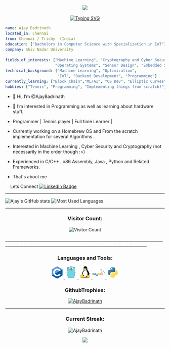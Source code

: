 <div align="center">
 
 <p align ="center">
 <img src="https://capsule-render.vercel.app/api?type=waving&height=60&color=timeGradient&section=header&reversal=true"></img>
</p>
 
 [![Typing SVG](https://readme-typing-svg.demolab.com?font=Londrina+Sketch&duration=3000&pause=1000&color=892DF7&background=D825FF00&center=true&random=false&width=435&lines=Hi+I+am+Ajay+Badrinath;Undergrad@Shiv+Nadar+University+CSE(IoT);IoTEngineer;Programmer+;Machine+Learning+and+Cyber+Security+Enthusiast)](https://git.io/typing-svg)
 
</div>


```yaml
name: Ajay Badrinath
located_in: Chennai
from: Chennai / Trichy  (India)
education: ["Bachelors in Computer Science with Specialization in IoT"]
company: Shiv Nadar University

fields_of_interests: ["Machine Learning", "Cryptography and Cyber Security", "Design Of Algorithms", "Neuromorphic Computing", 
                      "Operating Systems", "Sensor Design", "Embedded Systems"]
technical_background: ["Machine Learning", "Optimization", 
                       "IoT", "Backend Development", "Programming"]
currently_learning: ["Block Chain","ML/AI", "OS Dev", "Elliptic Curves"]
hobbies: ["Tennis", "Programming", "Implementing things from scratch!"]
```


- 👋 Hi, I’m @AjayBadrinath
- 👀 I’m interested in Programming as well as learning about hardware stuff.
- Programmer | Tennis player  | Full time Learner |  
  
- Currently working on a Homebrew OS and From the scratch implementation for several Algorithms .

- Interested in Machine Learning , Cyber Security and Cryptography (not necessarily in the order though :>)

- Experienced in C/C++ , x86 Assembly, Java , Python and Related Frameworks.

- That's about me

 <div id="badges" align="left">
   &nbsp; &nbsp; Lets Connect
    <a href="https://www.linkedin.com/in/ajay-badrinath/">
        <img src="https://img.shields.io/badge/LinkedIn-red?style=for-the-badge&logo=linkedin&logoColor=blue" alt="LinkedIn Badge" />
    </a>
</div>
  





<!---
AjayBadrinath/AjayBadrinath is a ✨ special ✨ repository because its `README.md` (this file) appears on your GitHub profile.
You can click the Preview link to take a look at your changes.
--->
<!---
______________________________________________________________________________________________________________________________________________
![Ajay's GitHub stats](https://github-readme-stats-ruby-one.vercel.app/api?username=AjayBadrinath&show_icons=true&theme=merko)
![Most Used Languages](https://github-readme-stats-ruby-one.vercel.app/api/top-langs/?username=AjayBadrinath&show_icons=true&theme=merko)
____________________________________________________________________________________________________________________________________________________
--->
_____________________________________________________________________________________________________________________________________________________
![Ajay's GitHub stats](https://github-readme-stats-sigma-five.vercel.app/api?username=AjayBadrinath&show_icons=true&theme=merko)
![Most Used Languages](https://github-readme-stats.vercel.app/api/top-langs/?username=AjayBadrinath&langs_count=14&exclude_repo=CS3809-WebTechLab,AudioAnalysis,PasswordManager,Foundations-Of-DataScience,AI_AlgorithmVisualisation,SDA-FrontEnd,Machine-Learning-Algorithms&theme=merko)
_____________________________________________________________________________________________________________________________________________________

<h3 align="center">Visitor Count:</h3>



<div align ="center">
 
![Visitor Count](https://profile-counter.glitch.me/AjayBadrinath/count.svg)

</div>
____________________________________________________________________________________________________________________________________________________

<h3 align="center">Languages and Tools:</h3>
<p align="center"> <a href="https://www.cprogramming.com/" target="_blank" rel="noreferrer"> <img src="https://raw.githubusercontent.com/devicons/devicon/master/icons/c/c-original.svg" alt="c" width="40" height="40"/> </a> <a href="https://golang.org" target="_blank" rel="noreferrer"> <img src="https://raw.githubusercontent.com/devicons/devicon/master/icons/go/go-original.svg" alt="go" width="40" height="40"/> </a> <a href="https://www.linux.org/" target="_blank" rel="noreferrer"> <img src="https://raw.githubusercontent.com/devicons/devicon/master/icons/linux/linux-original.svg" alt="linux" width="40" height="40"/> </a> <a href="https://www.mysql.com/" target="_blank" rel="noreferrer"> <img src="https://raw.githubusercontent.com/devicons/devicon/master/icons/mysql/mysql-original-wordmark.svg" alt="mysql" width="40" height="40"/> </a> <a href="https://www.python.org" target="_blank" rel="noreferrer"> <img src="https://raw.githubusercontent.com/devicons/devicon/master/icons/python/python-original.svg" alt="python" width="40" height="40"/> </a></p>
<!---
<details>
<summary><b>Other Github Stats : </b></summary>
<br>
--->


<!---

______________________________________________________________________________________________________________________________________________________



<h3 align="left">Connect with me:</h3><p align="left"><a href="https://linkedin.com/in/ajay-badrinath-151a82225" target="blank"><img align="center" src="https://raw.githubusercontent.com/rahuldkjain/github-profile-readme-generator/master/src/images/icons/Social/linked-in-alt.svg" alt="ajaabb" height="30" width="40"/ ></a></p>


________________________________________________________________________________________________________________________________________________________

--->



<h3 align="center">GithubTrophies:</h3>




<div align="center">

 
 <a href="https://github.com/ryo-ma/github-profile-trophy"><img src="https://github-profile-trophy.vercel.app/?username=AjayBadrinath&title=Stars,MultipleLang,Experience,Commit,Repo,Followers&theme=algolia" alt="AjayBadrinath" />
 </a>
 
 </div>


_________________________________________________________________________________________________________________________________________________________


<h3 align="center">Current Streak:</h3>
 <p align="right">
<p align="center"><img align="center" src="https://github-readme-streak-stats.herokuapp.com/?user=AjayBadrinath&theme=dark" alt="AjayBadrinath" /></p>
<p align ="center">
 <img src="https://capsule-render.vercel.app/api?type=waving&height=60&color=timeGradient&section=footer&reversal=true"></img>
</p>



<!---
_________________________________________________________________________________________________________________________________________________________

<p align="right">
 
 <h3 align="center">
  
  
  ![Ajay's Contribution Stats](https://github-contribution-stats.vercel.app/api/?username=AjayBadrinath)
</h3>

</p>



 <!--- ![Ajay's github activity graph](https://graphgithub.herokuapp.com/graph?username=AjayBadrinath&theme=elegant&area=true&hide_border=true)
 
<!---</details>

